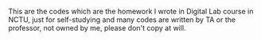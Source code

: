 This are the codes which are the homework I wrote in Digital Lab course in NCTU, just for self-studying
and many codes are written by TA or the professor, not owned by me, please don't copy at will.
